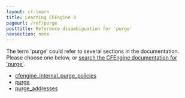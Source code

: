 ```yaml
---
layout: cf-learn
title: Learning CFEngine 3
pageurl: /ref/purge
posttitle: Reference disambiguation for 'purge'
navsection: none
---
```


The term 'purge' could refer to several sections in the documentation. Please choose one below, or
[search the CFEngine documentation for 'purge'](http://docs.cfengine.com/latest/search.html?q=purge).

- [cfengine_internal_purge_policies](http://docs.cfengine.com/latest/guide-writing-and-serving-policy-policy-framework.html#cfengine_internal_purge_policies)
- [purge](http://docs.cfengine.com/latest/reference-promise-types-files.html#purge)
- [purge_addresses](http://docs.cfengine.com/latest/reference-promise-types-interfaces.html#purge_addresses)
